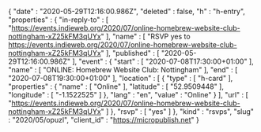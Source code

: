 {
  "date" : "2020-05-29T12:16:00.986Z",
  "deleted" : false,
  "h" : "h-entry",
  "properties" : {
    "in-reply-to" : [ "https://events.indieweb.org/2020/07/online-homebrew-website-club-nottingham-xZ25kFM3qUYx" ],
    "name" : [ "RSVP yes to https://events.indieweb.org/2020/07/online-homebrew-website-club-nottingham-xZ25kFM3qUYx" ],
    "published" : [ "2020-05-29T12:16:00.986Z" ],
    "event" : {
      "start" : [ "2020-07-08T17:30:00+01:00" ],
      "name" : [ "ONLINE: Homebrew Website Club: Nottingham" ],
      "end" : [ "2020-07-08T19:30:00+01:00" ],
      "location" : [ {
        "type" : [ "h-card" ],
        "properties" : {
          "name" : [ "Online" ],
          "latitude" : [ "52.9509448" ],
          "longitude" : [ "-1.1522525" ]
        },
        "lang" : "en",
        "value" : "Online"
      } ],
      "url" : [ "https://events.indieweb.org/2020/07/online-homebrew-website-club-nottingham-xZ25kFM3qUYx" ]
    },
    "rsvp" : [ "yes" ]
  },
  "kind" : "rsvps",
  "slug" : "2020/05/opuzl",
  "client_id" : "https://micropublish.net"
}

